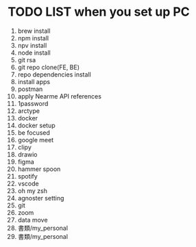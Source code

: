 # TODO LIST when you set up PC

1. brew install
2. npm install
3. npv install
4. node install
5. git rsa
6. git repo clone(FE, BE)
7. repo dependencies install
8. install apps
9. postman
10. apply Nearme API references
11. 1password
12. arctype
13. docker
14. docker setup
15. be focused
16. google meet
17. clipy
18. drawio
19. figma
20. hammer spoon
21. spotify
22. vscode
23. oh my zsh
24. agnoster setting
25. git
26. zoom
27. data move
28. 書類/my_personal
29. 書類/my_personal
